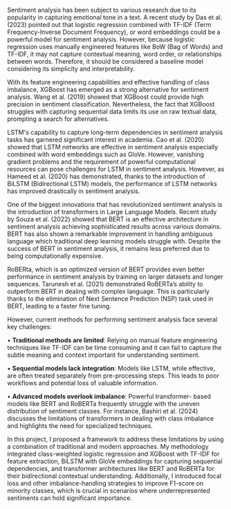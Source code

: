 Sentiment analysis has been subject to various research due to its popularity in capturing emotional tone in a text. A recent study by Das et al. (2023) pointed out that logistic regression combined with TF-IDF (Term Frequency-Inverse Document Frequency), or word embeddings could be a powerful model for sentiment analysis. However, because logistic regression uses manually engineered features like BoW (Bag of Words) and TF-IDF, it may not capture contextual meaning, word order, or relationships between words. Therefore, it should be considered a baseline model considering its simplicity and interpretability. 

With its feature engineering capabilities and effective handling of class imbalance, XGBoost has emerged as a strong alternative for sentiment analysis. Wang et al. (2019) showed that XGBoost could provide high precision in sentiment classification. Nevertheless, the fact that XGBoost struggles with capturing sequential data limits its use on raw textual data, prompting a search for alternatives. 

LSTM's capability to capture long-term dependencies in sentiment analysis tasks has garnered significant interest in academia. Cao et al. (2020) showed that LSTM networks are effective in sentiment analysis especially combined with word embeddings such as GloVe. However, vanishing gradient problems and the requirement of powerful computational resources can pose challenges for LSTM in sentiment analysis. However, as Hameed et al. (2020) has demonstrated, thanks to the introduction of BiLSTM (Bidirectional LSTM) models, the performance of LSTM networks has improved drastically in sentiment analysis. 

One of the biggest innovations that has revolutionized sentiment analysis is the introduction of transformers in Large Language Models. Recent study by Souza et al. (2022) showed that BERT is an effective architecture in sentiment analysis achieving sophisticated results across various domains. BERT has also shown a remarkable improvement in handling ambiguous language which traditional deep learning models struggle with. Despite the success of BERT in sentiment analysis, it remains less preferred due to being computationally expensive. 

RoBERta, which is an optimized version of BERT provides even better performance in sentiment analysis by training on larger datasets and longer sequences. Tarunesh et al. (2021) demonstrated RoBERTa’s ability to outperform BERT in dealing with complex language. This is particularly thanks to the elimination of Next Sentence Prediction (NSP) task used in BERT, leading to a faster fine tuning.

However, current methods for performing sentiment analysis face several key challenges:

• **Traditional methods are limited**: Relying on manual feature engineering techniques like TF-IDF can be time consuming and it can fail to capture the subtle meaning and context important for understanding sentiment.

• **Sequential models lack integration**: Models like LSTM, while effective, are often treated separately from pre-processing steps. This leads to poor workflows and potential loss of valuable information.

• **Advanced models overlook imbalance**: Powerful transformer- based models like BERT and RoBERTa frequently struggle with the uneven distribution of sentiment classes. For instance, Bashiri et al. (2024) discusses the limitations of transformers in dealing with class imbalance and highlights the need for specialized techniques.

In this project, I proposed a framework to address these limitations by using a combination of traditional and modern approaches. My methodology integrated class-weighted logistic regression and XGBoost with TF-IDF for feature extraction, BiLSTM with GloVe embeddings for capturing sequential dependencies, and transformer architectures like BERT and RoBERTa for their bidirectional contextual understanding. Additionally, I introduced focal loss and other imbalance-handling strategies to improve F1-score on minority classes, which is crucial in scenarios where underrepresented sentiments can hold significant importance.

